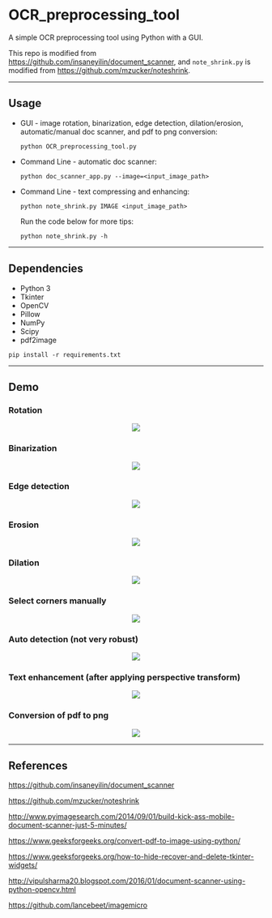 # OCR_preprocessing_tool

A simple OCR preprocessing tool using Python with a GUI.</br>

This repo is modified from https://github.com/insaneyilin/document_scanner, and `note_shrink.py` is modified from https://github.com/mzucker/noteshrink.

---

## Usage

- GUI - image rotation, binarization, edge detection, dilation/erosion, automatic/manual doc scanner, and pdf to png conversion:
  ```
  python OCR_preprocessing_tool.py
  ```
  
- Command Line - automatic doc scanner:

  ```
  python doc_scanner_app.py --image=<input_image_path>
  ```

- Command Line - text compressing and enhancing:

  ```
  python note_shrink.py IMAGE <input_image_path>
  ```
  
  Run the code below for more tips:
  
  ```
  python note_shrink.py -h
  ```

---

## Dependencies

- Python 3
- Tkinter
- OpenCV
- Pillow
- NumPy
- Scipy
- pdf2image

```
pip install -r requirements.txt
```

---

## Demo

### Rotation

<div align=center><img src="https://github.com/RangeKing/OCR_preprocessing_tool/blob/main/demo/rotation.gif"></div>

### Binarization

<div align=center><img src="https://github.com/RangeKing/OCR_preprocessing_tool/blob/main/demo/binarization.gif"></div>

### Edge detection

<div align=center><img src="https://github.com/RangeKing/OCR_preprocessing_tool/blob/main/demo/find_edges.gif"></div>

### Erosion

<div align=center><img src="https://github.com/RangeKing/OCR_preprocessing_tool/blob/main/demo/erosion.gif"></div>

### Dilation

<div align=center><img src="https://github.com/RangeKing/OCR_preprocessing_tool/blob/main/demo/dilation.gif"></div>

### Select corners manually

<div align=center><img src="https://github.com/RangeKing/OCR_preprocessing_tool/blob/main/demo/select_corners_manually.gif"></div>

### Auto detection (not very robust)

<div align=center><img src="https://github.com/RangeKing/OCR_preprocessing_tool/blob/main/demo/auto_detection.gif"></div>

### Text enhancement (after applying perspective transform)

<div align=center><img src="https://github.com/RangeKing/OCR_preprocessing_tool/blob/main/demo/text_enhancement.gif"></div>

### Conversion of pdf to png 

<div align=center><img src="https://github.com/RangeKing/OCR_preprocessing_tool/blob/main/demo/pdf_to_png.gif"></div>

---

## References

https://github.com/insaneyilin/document_scanner

https://github.com/mzucker/noteshrink

http://www.pyimagesearch.com/2014/09/01/build-kick-ass-mobile-document-scanner-just-5-minutes/

https://www.geeksforgeeks.org/convert-pdf-to-image-using-python/

https://www.geeksforgeeks.org/how-to-hide-recover-and-delete-tkinter-widgets/

http://vipulsharma20.blogspot.com/2016/01/document-scanner-using-python-opencv.html

https://github.com/lancebeet/imagemicro

